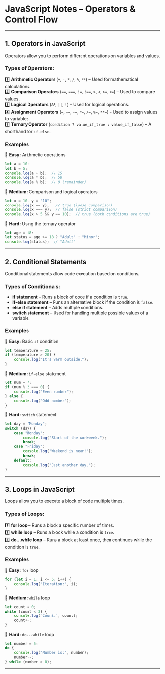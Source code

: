 # **JavaScript Notes – Operators & Control Flow**  

---

## **1. Operators in JavaScript**  
Operators allow you to perform different operations on variables and values.  

### **Types of Operators:**  
1️⃣ **Arithmetic Operators** (`+`, `-`, `*`, `/`, `%`, `**`) – Used for mathematical calculations.  
2️⃣ **Comparison Operators** (`==`, `===`, `!=`, `!==`, `>`, `<`, `>=`, `<=`) – Used to compare values.  
3️⃣ **Logical Operators** (`&&`, `||`, `!`) – Used for logical operations.  
4️⃣ **Assignment Operators** (`=`, `+=`, `-=`, `*=`, `/=`, `%=`, `**=`) – Used to assign values to variables.  
5️⃣ **Ternary Operator** (`condition ? value_if_true : value_if_false`) – A shorthand for `if-else`.  

### **Examples**  

🔹 **Easy:** Arithmetic operations  
```js
let a = 10;
let b = 5;
console.log(a + b);  // 15
console.log(a * b);  // 50
console.log(a % b);  // 0 (remainder)
```  

🔹 **Medium:** Comparison and logical operators  
```js
let x = 10, y = "10";
console.log(x == y);   // true (loose comparison)
console.log(x === y);  // false (strict comparison)
console.log(x > 5 && y == 10);  // true (both conditions are true)
```  

🔹 **Hard:** Using the ternary operator  
```js
let age = 18;
let status = age >= 18 ? "Adult" : "Minor";
console.log(status);  // "Adult"
```  

---

## **2. Conditional Statements**  
Conditional statements allow code execution based on conditions.  

### **Types of Conditionals:**  
- **if statement** – Runs a block of code if a condition is `true`.  
- **if-else statement** – Runs an alternative block if the condition is `false`.  
- **else if statement** – Adds multiple conditions.  
- **switch statement** – Used for handling multiple possible values of a variable.  

### **Examples**  

🔹 **Easy:** Basic `if` condition  
```js
let temperature = 25;
if (temperature > 20) {
    console.log("It's warm outside.");
}
```  

🔹 **Medium:** `if-else` statement  
```js
let num = 7;
if (num % 2 === 0) {
    console.log("Even number");
} else {
    console.log("Odd number");
}
```  

🔹 **Hard:** `switch` statement  
```js
let day = "Monday";
switch (day) {
    case "Monday":
        console.log("Start of the workweek.");
        break;
    case "Friday":
        console.log("Weekend is near!");
        break;
    default:
        console.log("Just another day.");
}
```  

---

## **3. Loops in JavaScript**  
Loops allow you to execute a block of code multiple times.  

### **Types of Loops:**  
1️⃣ **for loop** – Runs a block a specific number of times.  
2️⃣ **while loop** – Runs a block while a condition is `true`.  
3️⃣ **do...while loop** – Runs a block at least once, then continues while the condition is `true`.  

### **Examples**  

🔹 **Easy:** `for` loop  
```js
for (let i = 1; i <= 5; i++) {
    console.log("Iteration:", i);
}
```  

🔹 **Medium:** `while` loop  
```js
let count = 0;
while (count < 3) {
    console.log("Count:", count);
    count++;
}
```  

🔹 **Hard:** `do...while` loop  
```js
let number = 5;
do {
    console.log("Number is:", number);
    number--;
} while (number > 0);
```  

---

